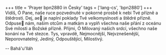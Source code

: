 +++
title = 'Prayer bpn2880 in Česky'
tags = ['lang-cs', 'bpn2880']
+++
Vidíš, Ó Pane, naše ruce pozvednuté v pokorné prosbě k nebi Tvé přízně a štědrosti. Dej, ae je naplní poklady Tvé velkomyslnosti a štědré přízně. Odpuse nám, našim otcům a matkám a vyplň všechna naše přání z oceánu Své milosti a Božské přízně. Přijmi, Ó Milovaný našich srdcí, všechno naše konání na Tvé stezce. Tys, vpravdě, Nejmocnější, Nejvznešenější, Neporovnatelný, Jediný, Odpouštějící, Milostivý.

-- Bahá'u'lláh
